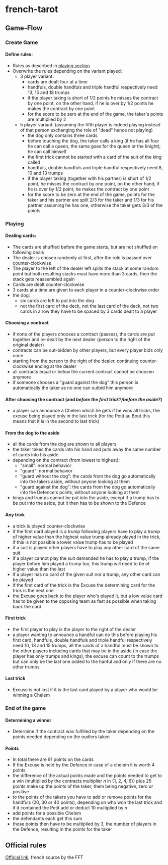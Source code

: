 # french-tarot

## Game-Flow

### Create Game

#### Define rules:
- Rules as described in [playing section](#Playing)
- Overwrite the rules depending on the variant played:
    - 3 player variant:
        - cards are dealt four at a time
        - handfuls, double handfuls and triple handful respectively need 13, 15 and 18 
          trumps
        - if the player taking is short of 1/2 points he misses the contract by one point,
          on the other hand, if he is over by 1/2 points he makes the contract by one 
          point
        - for the score to be zero at the end of the game, the taker's points are 
          multiplied by 2
    - 5 player variant: (assuming the fifth player is indeed playing instead of that
      person exchanging the role of "dead" hence not playing)
        - the dog only contains three cards
        - before touching the dog, the taker calls a king (if he has all four he can call
          a queen, the same goes for the queen or the knight); he can call himself
        - the first trick cannot be started with a card of the suit of the king called
        - handfuls, double handfuls and triple handful respectively need 8, 10 and 13 
          trumps
        - if the player taking (together with his partner) is short of 1/2 point, he 
          misses the contract by one point, on the other hand, if he is over by 1/2 point, 
          he makes the contract by one point
        - for the score to be zero at the end of the game, points for the taker and his
          partner are split 2/3 for the taker and 1/3 for his partner assuming he has one,
          otherwise the taker gets 3/3 of the points

### Playing

#### Dealing cards:
- The cards are shuffled before the game starts, but are not shuffled on following deals
- The dealer is chosen randomly at first, after the role is passed over counter-clockwise
- The player to the left of the dealer left splits the stack at some random point but both
  resulting stacks must have more than 3 cards, then the stack gets reassembled again
- Cards are dealt counter-clockwise
- 3 cards at a time are given to each player in a counter-clockwise order
- the dog:
    - six cards are left to put into the dog
    - not the first card of the deck, not the last card of the deck, not two cards in a 
      row they have to be spaced by 3 cards dealt to a player

#### Choosing a contract
- if none of the players chooses a contract (passes), the cards are put together and 
  re-dealt by the next dealer (person to the right of the original dealer)
- contracts can be out-bidden by other players, but every player bids only once 
- starting from the person to the right of the dealer, continuing counter-clockwise 
  ending at the dealer
- all contracts equal or below the current contract cannot be choosen anymore
- if someone chooses a "guard against the dog" this person is automatically the taker 
  as no one can outbid him anymore

#### After choosing the contract (and _before the first trick?/before the aside?_)
- a player can announce a Chelem which he gets if he wins all tricks, the excuse being 
  played only in the last trick (for the Petit au Bout this means that it is in the 
  second to last trick)

#### From the dog to the aside
- all the cards from the dog are shown to all players
- the taker takes the cards into his hand and puts away the same number of cards into his 
  aside
- depending on the contract (from lowest to highest):
  - "small": normal behavior
  - "guard": normal behavior
  - "guard without the dog": the cards from the dog go automatically into the takers 
    aside, without anyone looking at them
  - "guard against the dog": the cards from the dog go automatically into the Defence's 
    points, without anyone looking at them
- kings and trumps cannot be put into the aside, except if a trump has to be put into 
  the aside, but it then has to be shown to the Defence

#### Any trick
- a trick is played counter-clockwise
- if the first card played is a trump following players have to play a trump of higher 
  value than the highest value trump already played in the trick, if this is not 
  possible a lower value trump has to be played
- if a suit is played other players have to play any other card of the same suit
- if a player cannot play the suit demanded he has to play a trump, if the player 
  before him played a trump too, this trump will need to be of higher value than the last
- if a player has no card of the given suit nor a trump, any other card can be played
- if the first card of the trick is the Excuse the determining card for the trick is 
  the next one
- the Excuse goes back to the player who's played it, but a low value card has to be 
  given to the opposing team as fast as possible when taking back the card

#### First trick
- the first player to play is the player to the right of the dealer
- a player wanting to announce a handful can do this before playing his first card, 
  handfuls, double handfuls and triple handful respectively need 10, 13 and 15 trumps, 
  all the cards of a handful must be shown to the other players including cards that 
  may be in the aside (in case the player has only trumps and kings), the excuse can 
  count to the trumps but can only be the last one added to the hanful and only if 
  there are no other trumps

#### Last trick
- Excuse is not lost if it is the last card played by a player who would be winning a 
  Chelem

### End of the game

#### Determining a winner
- Determine if the contract was fulfilled by the taker depending on the points needed 
  depending on the oudlers taken

#### Points
- In total there are 91 points on the cards
- If the Excuse is held by the Defence in case of a chelem it is worth 4 points
- the difference of the actual points made and the points needed to get to a win 
  (multiplied by the contracts multiplier _n_ in {1, 2, 4, 6}) plus 25 points make up 
  the points of the taker, them being negative, zero or positive
- to the points of the takers you have to add or remove points for the handfuls (20, 30 
  or 40 points), depending on who won the last trick and if it contained the Petit add 
  or deduct 10 multiplied by _n_
- add points for a possible Chelem 
- the defendants each get this sum
- those points then have to be multiplied by 3, the number of players in the Defence, 
  resulting in the points for the taker

## Official rules
[Official link](https://www.fftarot.fr/assets/documents/R-RO201206.pdf), french source
by the FFT
